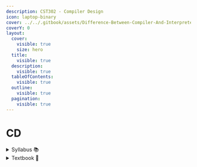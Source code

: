 ```yaml
---
description: CST302 - Compiler Design
icon: laptop-binary
cover: ../../.gitbook/assets/Difference-Between-Compiler-And-Interpreter-In-Java.jpg
coverY: 0
layout:
  cover:
    visible: true
    size: hero
  title:
    visible: true
  description:
    visible: true
  tableOfContents:
    visible: true
  outline:
    visible: true
  pagination:
    visible: true
---
```


# CD

<details>

<summary>Syllabus 📚 </summary>

[CST302](https://drive.google.com/file/d/1e9Qw3OBd-6J6HNeG4o5Su8IemiUa3-4w/view?usp=sharing) 👈

</details>

<details>

<summary>Textbook 📖</summary>

[CD Textbook](https://drive.google.com/drive/folders/1FFT9Dh78zvQIbRKo35_ilzxIqCnNP3M2?usp=drive_link) 👈

</details>
